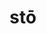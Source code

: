 ---
title: stō
meaning: to stand
ch: [ten, f1, ss, ss1]
pos: verb
inf: stāre
secondppstem: st
infend: āre
conjugation: first
derivative: station
six: y
---